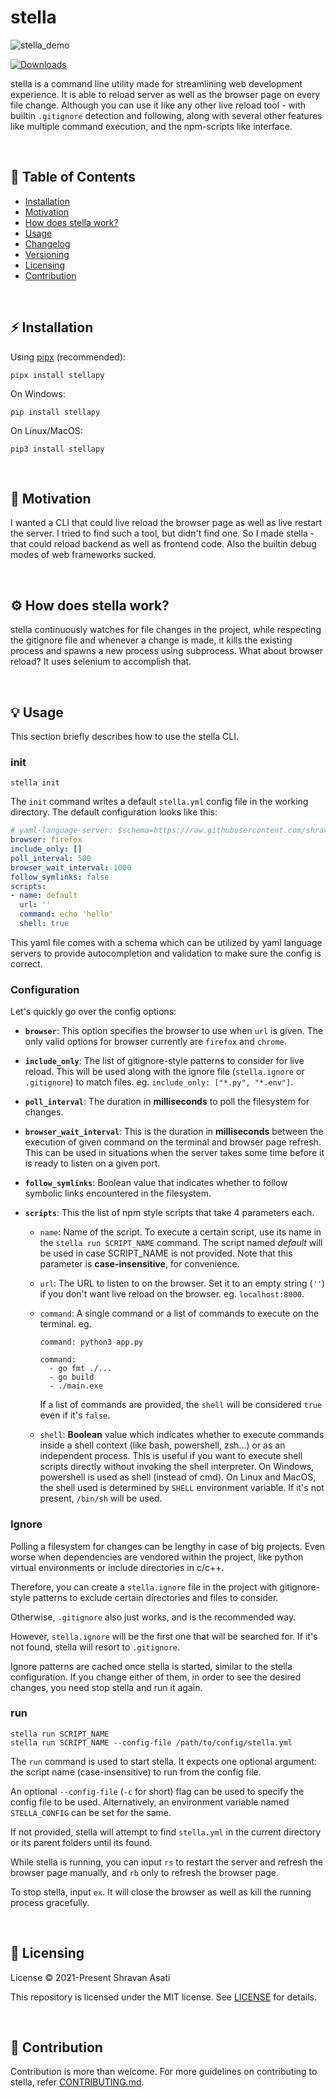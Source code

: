 # stella

![stella_demo](assets/stella.gif)

[![Downloads](https://pepy.tech/badge/stellapy)](https://pepy.tech/project/stellapy)

stella is a command line utility made for streamlining web development experience. 
It is able to reload server as well as the browser page on every file change.
Although you can use it like any other live reload tool - with builtin `.gitignore` detection and following, along with several other features like multiple command execution, and the npm-scripts like interface.

<br>


## 📝 Table of Contents
- [Installation](#%EF%B8%8F-installation)
- [Motivation](#-motivation)
- [How does stella work?](#%EF%B8%8F-how-does-stella-work)
- [Usage](#-usage)
- [Changelog](#-changelog)
- [Versioning](#-versioning)
- [Licensing](#-licensing)
- [Contribution](#-contribution)


<br>


## ⚡️ Installation

Using [pipx](https://pypa.github.io/pipx/) (recommended):
```
pipx install stellapy
```

On Windows:
```
pip install stellapy
```

On Linux/MacOS:
```
pip3 install stellapy
```


<br>



## 💫 Motivation

I wanted a CLI that could live reload the browser page as well as live restart the server. I tried to find such a tool, but didn't find one. So I made stella - that could reload backend as well as frontend code. Also the builtin debug modes of web frameworks sucked.

<br>

## ⚙️ How does stella work?

stella continuously watches for file changes in the project, while respecting the gitignore file and whenever a change is made, it kills the existing process and spawns a new process using subprocess. What about browser reload? It uses selenium to accomplish that.

<br>


## 💡 Usage

This section briefly describes how to use the stella CLI.

### init

```
stella init
```

The `init` command writes a default `stella.yml` config file in the working directory. The default configuration looks like this:

```yml
# yaml-language-server: $schema=https://raw.githubusercontent.com/shravanasati/stellapy/master/schema.json 
browser: firefox
include_only: []
poll_interval: 500
browser_wait_interval: 1000
follow_symlinks: false
scripts:
- name: default
  url: ''
  command: echo 'hello'
  shell: true
```

This yaml file comes with a schema which can be utilized by yaml language servers to provide autocompletion and validation to make sure the config is correct.

### Configuration

Let's quickly go over the config options:

 - **`browser`**: This option specifies the browser to use when `url` is given. The only valid options for browser currently are `firefox` and `chrome`.

 - **`include_only`**: The list of gitignore-style patterns to consider for live reload. This will be used along with the ignore file (`stella.ignore` or `.gitignore`) to match files. eg. `include_only: ["*.py", "*.env"]`.

 - **`poll_interval`**: The duration in **milliseconds** to poll the filesystem for changes.

 - **`browser_wait_interval`**: This is the duration in **milliseconds** between the execution of given command on the terminal and browser page refresh. This can be used in situations when the server takes some time before it is ready to listen on a given port.

 - **`follow_symlinks`**: Boolean value that indicates whether to follow symbolic links encountered in the filesystem.

 - **`scripts`**: This the list of npm style scripts that take 4 parameters each.

    * `name`: Name of the script. To execute a certain script, use its name in the `stella run SCRIPT_NAME` command. The script named _default_ will be used in case SCRIPT_NAME is not provided. Note that this parameter is **case-insensitive**, for convenience.

    * `url`: The URL to listen to on the browser. Set it to an empty string (`''`) if you don't want live reload on the browser. eg. `localhost:8000`.

    * `command`: A single command or a list of commands to execute on the terminal. eg.
      ```
      command: python3 app.py
      ```

      ```
      command: 
        - go fmt ./...
        - go build
        - ./main.exe
      ```
      If a list of commands are provided, the `shell` will be considered `true` even if it's `false`.

    * `shell`: **Boolean** value which indicates whether to execute commands inside a shell context (like bash, powershell, zsh...) or as an independent process. This is useful if you want to execute shell scripts directly without invoking the shell interpreter. On Windows, powershell is used as shell (instead of cmd). On Linux and MacOS, the shell used is determined by `SHELL` environment variable. If it's not present, `/bin/sh` will be used.


### Ignore

Polling a filesystem for changes can be lengthy in case of big projects.
Even worse when dependencies are vendored within the project, like python virtual environments or include directories in c/c++.

Therefore, you can create a `stella.ignore` file in the project with gitignore-style patterns to exclude certain directories and files to consider.

Otherwise, `.gitignore` also just works, and is the recommended way.

However, `stella.ignore` will be the first one that will be searched for. If it's not found, stella will resort to `.gitignore`.

Ignore patterns are cached once stella is started, similar to the stella configuration. If you change either of them, in order to see the desired changes, you need stop stella and run it again.


### run

```
stella run SCRIPT_NAME
stella run SCRIPT_NAME --config-file /path/to/config/stella.yml
```

The `run` command is used to start stella.
It expects one optional argument: the script name (case-insensitive) to run from the config file.

An optional `--config-file` (`-c` for short) flag can be used to specify the config file to be used. 
Alternatively, an environment variable named `STELLA_CONFIG` can be set for the same.

If not provided, stella will attempt to find `stella.yml` in the current directory or its parent folders until its found.


While stella is running, you can input `rs` to restart the server and refresh the browser page manually, and `rb` only to refresh the browser page.

To stop stella, input `ex`. It will close the browser as well as kill the running process gracefully.

<br>


## 📄 Licensing

License © 2021-Present Shravan Asati

This repository is licensed under the MIT license. See [LICENSE](LICENSE) for details.

<br>

## 👥 Contribution

Contribution is more than welcome. For more guidelines on contributing to stella, refer [CONTRIBUTING.md](CONTRIBUTING.md).